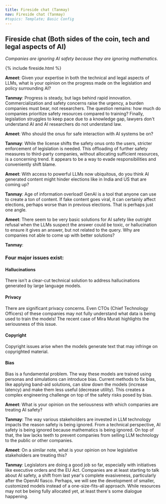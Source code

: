 ```yaml
---
title: Fireside chat (Tanmay)
nav: Fireside chat (Tanmay)
#topics: Template; Basic Config
---
```


## Fireside chat (Both sides of the coin, tech and legal aspects of AI)

*Companies are ignoring AI safety because they are ignoring mathematics.*

{% include fireside.html %}

**Ameet**: Given your expertise in both the technical and legal aspects of LLMs, what is your opinion on the progress made on the legislation and policy surrounding AI?

**Tanmay**: Progress is steady, but lags behind rapid innovation. Commercialization and safety concerns raise the urgency, a burden companies must bear, not researchers. The question remains: how much do companies prioritize safety resources compared to training? Finally, legislation struggles to keep pace due to a knowledge gap, lawyers don't understand AI and AI researchers do not understand law.

**Ameet**: Who should the onus for safe interaction with AI systems be on?

**Tanmay**: While the license shifts the safety onus onto the users, stricter enforcement of legislation is needed. This offloading of further safety measures to third-party companies, without allocating sufficient resources, is a concerning trend. It appears to be a way to evade responsibilities and conveniently shift blame.

**Ameet**: With access to powerful LLMs now ubiquitous, do you think AI generated content might hinder elections like in India and US that are coming up?

**Tanmay**: Age of information overload! GenAI is a tool that anyone can use to create a ton of content. If fake content goes viral, it can certainly affect elections, perhaps worse than in previous elections. That is perhaps just one angle.

**Ameet**: There seem to be very basic solutions for AI safety like outright refusal when the LLMs suspect the answer could be toxic, or hallucination to ensure it gives an answer, but not related to the query. Why are companies not able to come up with better solutions?

**Tanmay**:
### Four major issues exist:
#### Hallucinations
There isn't a clear-cut technical solution to address hallucinations generated by large language models.
#### Privacy
There are significant privacy concerns. Even CTOs (Chief Technology Officers) of these companies may not fully understand what data is being used to train the models! The recent case of Mira Murati highlights the seriousness of this issue.
#### Copyright
Copyright issues arise when the models generate text that may infringe on copyrighted material.
#### Bias
Bias is a fundamental problem. The way these models are trained using personas and simulations can introduce bias. Current methods to fix bias, like applying band-aid solutions, can slow down the models (increase latency) and make them less useful (decrease utility). This creates a complex engineering challenge on top of the safety risks posed by bias.

**Ameet**: What is your opinion on the seriousness with which companies are treating AI safety?

**Tanmay**: The way various stakeholders are invested in LLM technology impacts the reason safety is being ignored. From a technical perspective, AI safety is being ignored because mathematics is being ignored. On top of that, the law lacks teeth to prevent companies from selling LLM technology to the public or other companies.

**Ameet**: On a similar note, what is your opinion on how legislative stakeholders are treating this?

**Tanmay**: Legislators are doing a good job so far, especially with initiatives like executive orders and the EU Act. Companies are at least starting to talk about AI safety, a shift from last year's complete evasiveness, particularly after the OpenAI fiasco. Perhaps, we will see the development of smaller, customized models instead of a one-size-fits-all approach. While resources may not be being fully allocated yet, at least there's some dialogue happening.